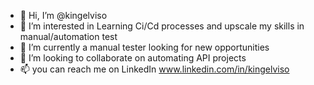 - 👋 Hi, I’m @kingelviso
- 👀 I’m interested in Learning Ci/Cd processes and upscale my skills in manual/automation test
- 🌱 I’m currently a manual tester looking for new opportunities
- 💞️ I’m looking to collaborate on automating API projects
- 📫 you can reach me on LinkedIn www.linkedin.com/in/kingelviso

<!---
kingelviso/kingelviso is a ✨ special ✨ repository because its `README.md` (this file) appears on your GitHub profile.
You can click the Preview link to take a look at your changes.
--->

